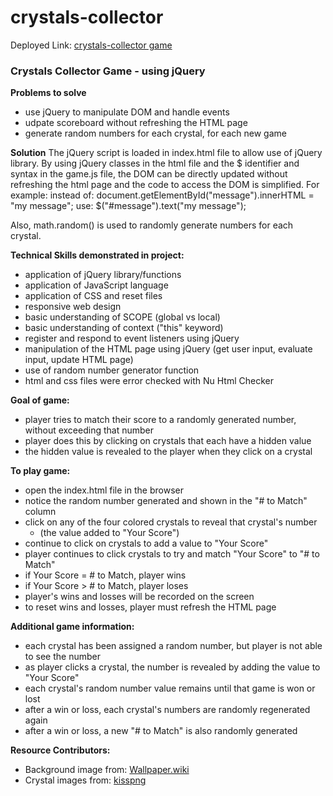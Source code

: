 # crystals-collector

Deployed Link: [crystals-collector game](https://vwhope.github.io/crystals-collector/)
### Crystals Collector Game - using jQuery

**Problems to solve**
* use jQuery to manipulate DOM and handle events
* udpate scoreboard without refreshing the HTML page
* generate random numbers for each crystal, for each new game

**Solution**
The jQuery script is loaded in index.html file to allow use of jQuery library. By using jQuery classes in the html file and the $ identifier and syntax in the
game.js file, the DOM can be directly updated without refreshing the html page and the code to access the DOM is simplified. For example:
    instead of: document.getElementById("message").innerHTML = "my message";
    use: $("#message").text("my message");

Also, math.random() is used to randomly generate numbers for each crystal.

**Technical Skills demonstrated in project:**
* application of jQuery library/functions
* application of JavaScript language
* application of CSS and reset files
* responsive web design
* basic understanding of SCOPE (global vs local)
* basic understanding of context ("this" keyword)
* register and respond to event listeners using jQuery
* manipulation of the HTML page using jQuery (get user input, evaluate input, update HTML page)
* use of random number generator function
* html and css files were error checked with Nu Html Checker
    
**Goal of game:**
* player tries to match their score to a randomly generated number, without exceeding that number 
* player does this by clicking on crystals that each have a hidden value
* the hidden value is revealed to the player when they click on a crystal 

**To play game:**
* open the index.html file in the browser
* notice the random number generated and shown in the "# to Match" column
* click on any of the four colored crystals to reveal that crystal's number
    * (the value added to "Your Score")
* continue to click on crystals to add a value to "Your Score"
* player continues to click crystals to try and match "Your Score" to "# to Match"
* if Your Score = # to Match, player wins
* if Your Score > # to Match, player loses
* player's wins and losses will be recorded on the screen
* to reset wins and losses, player must refresh the HTML page

**Additional game information:**
* each crystal has been assigned a random number, but player is not able to see the number
* as player clicks a crystal, the number is revealed by adding the value to "Your Score"
* each crystal's random number value remains until that game is won or lost
* after a win or loss, each crystal's numbers are randomly regenerated again
* after a win or loss, a new "# to Match" is also randomly generated

**Resource Contributors:**
* Background image from: [Wallpaper.wiki](https://wallpaper.wiki/crystal-wallpaper-free-download.html/2/)
* Crystal images from: [kisspng](https://kisspng.com/)
